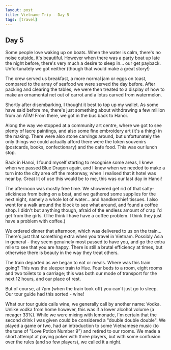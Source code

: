 ```yaml
---
layout: post
title: Vietname Trip - Day 5
tags: [travel]
---
```


## Day 5

Some people love waking up on boats. When the water is calm, there's no noise outside, it's beautiful. However when there was a party boat up late the night before, there's very much a desire to sleep in... our get payback. Unfortunately we got neither (though that would make a great story!)

The crew served us breakfast, a more normal jam or eggs on toast, compared to the array of seafood we were served the day before. After packing and clearing the tables, we were then treated to a display of how to make an ornamental net out of carrot and a lotus carved from watermelon.

 Shortly after disembarking, I thought it best to top up my wallet. As some have said before me, there's just something about withdrawing a few million from an ATM! From there, we got in the bus back to Hanoi.

Along the way we stopped at a community art centre, where we got to see plenty of lacre paintings, and also some fine embroidery art (it's a thing) in the making. There were also stone carvings around, but unfortunately the only things we could actually afford there were the token souvenirs (postcards, books, confectionary) and the cafe food. This was our lunch stop.

Back in Hanoi, I found myself starting to recognise some areas, I knew when we passed Blue Dragon again, and I knew when we needed to make a turn into the city area off the motorway, when I realised that it hotel was near by. Great lit of use this would be to me, this was our last day in Hanoi!

The afternoon was mostly free time. We showered get rid of that salty-stickiness from being on a boat, and we gathered some supplies for the next night, namely a whole lot of water... and handkerchief tissues. I also went for a walk around the block to see what around, and found a coffee shop. I didn't but anything though, afraid of the endless amount of crap I'd get from the girls. (The think I have have a coffee problem. I think they just have a problem with coffee.)

We ordered dinner that afternoon, which was delivered to us on the train... There's just that something extra when you travel in Vietnam. Possibly Asia in general - they seem genuinely most passed to have you, and go the extra mile to see that you are happy. There is still a brutal efficiency at times, but otherwise there is beauty in the way they treat others.

The train departed as we began to eat or meals. Where was this train going? This was the sleeper train to Hue. Four beds to a room, eight rooms and two toilets to a carriage; this was both our mode of transport for the next 12 hours, and our place of rest.

But of course, at 7pm (when the train took off) you can't just go to sleep. Our tour guide had this sorted - wine!

What our tour guide calls wine, we generally call by another name: Vodka. Unlike vodka from home however, this was if a lower alcohol volume (a meager 33%). While we were mixing with lemonade, I'm certain that the second drink I was given could be considered a "double double double". We played a game or two, had an introduction to some Vietnamese music (to the tune of "Love Potion Number 9") and retired to our rooms. We made a short attempt at paying poker with three players, but with some confusion over the rules (and so few players), we called it a night.
